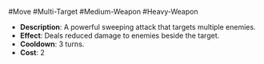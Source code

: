 #Move #Multi-Target #Medium-Weapon #Heavy-Weapon
- **Description**: A powerful sweeping attack that targets multiple enemies.
- **Effect**: Deals reduced damage to enemies beside the target.
- **Cooldown**: 3 turns.
- **Cost**: 2